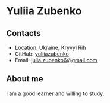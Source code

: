 # Yuliia Zubenko

## Contacts
* Location: Ukraine, Kryvyi Rih
* GitHub: [yuliiazubenko](https://github.com/yuliiazubenko)
* Email: julia.zubenko6@gmail.com

## About me
I am a good learner and willing to study.


